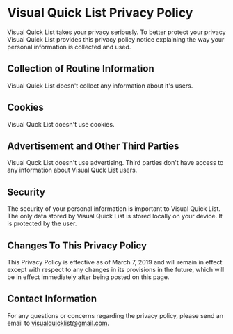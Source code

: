 # Visual Quick List Privacy Policy

Visual Quick List takes your privacy seriously. To better protect your privacy Visual Quick List provides this privacy policy notice explaining the way your personal information is collected and used.


## Collection of Routine Information

Visual Quick List doesn't collect any information about it's users.


## Cookies

Visual Quck List doesn't use cookies.


## Advertisement and Other Third Parties

Visual Quck List doesn't use advertising. Third parties don't have access to any information about Visual Quck List users.


## Security

The security of your personal information is important to Visual Quick List. The only data stored by Visual Quick List is stored locally on your device. It is protected by the user.


## Changes To This Privacy Policy

This Privacy Policy is effective as of March 7, 2019 and will remain in effect except with respect to any changes in its provisions in the future, which will be in effect immediately after being posted on this page.


## Contact Information

For any questions or concerns regarding the privacy policy, please send an email to visualquicklist@gmail.com.
